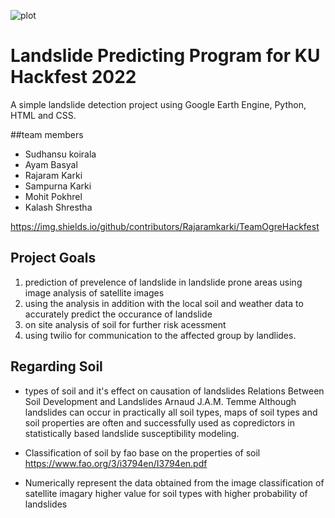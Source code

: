 
![plot](../Predictor.png)
# Landslide Predicting Program for KU Hackfest 2022
 A simple landslide detection project using Google Earth Engine, Python, HTML and CSS. 


##team members
- Sudhansu koirala
- Ayam Basyal 
- Rajaram Karki
- Sampurna Karki
- Mohit Pokhrel
- Kalash Shrestha 



https://img.shields.io/github/contributors/Rajaramkarki/TeamOgreHackfest


## Project Goals
1. prediction of prevelence of landslide in landslide prone areas using image analysis of satellite images
2. using the analysis in addition with the local soil and weather data to accurately predict the occurance of landslide
3. on site analysis of soil for further risk acessment 
4. using twilio for communication to the affected group by landlides.



## Regarding Soil

* types of soil and it's effect on causation of landslides
    Relations Between Soil Development and Landslides
    Arnaud J.A.M. Temme
    Although landslides can occur in practically all soil types, maps of soil types and soil properties are often and successfully used as copredictors in statistically based landslide susceptibility modeling.

*   Classification of soil by fao base on the properties of soil
    https://www.fao.org/3/i3794en/I3794en.pdf

*   Numerically represent the data obtained from the image classification of satellite imagary
    higher value for soil types with higher probability of landslides

